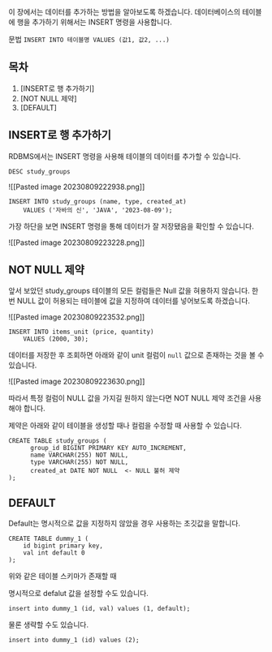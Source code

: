 이 장에서는 데이터를 추가하는 방법을 알아보도록 하겠습니다. 데이터베이스의 테이블에 행을 추가하기 위해서는 INSERT 명령을 사용합니다.

문법
`INSERT INTO 테이블명 VALUES (값1, 값2, ...)`

## 목차

1. [INSERT로 행 추가하기]
2. [NOT NULL 제약]
3. [DEFAULT]

## INSERT로 행 추가하기

RDBMS에서는 INSERT 명령을 사용해 테이블의 데이터를 추가할 수 있습니다.

`DESC study_groups`

![[Pasted image 20230809222938.png]]


```
INSERT INTO study_groups (name, type, created_at)  
    VALUES ('자바의 신', 'JAVA', '2023-08-09');
```


가장 하단을 보면 INSERT 명령을 통해 데이터가 잘 저장됐음을 확인할 수 있습니다.

![[Pasted image 20230809223228.png]]


## NOT NULL 제약


앞서 보았던 study_groups 테이블의 모든 컬럼들은 Null 값을 혀용하지 않습니다. 한 번 NULL 값이 허용되는 테이블에 값을 지정하여 데이터를 넣어보도록 하겠습니다.

![[Pasted image 20230809223532.png]]


```
INSERT INTO items_unit (price, quantity)  
    VALUES (2000, 30);
```

데이터를 저장한 후 조회하면 아래와 같이 unit 컬럼이 `null` 값으로 존재하는 것을 볼 수 있습니다.

![[Pasted image 20230809223630.png]]


따라서 특정 컬럼이 NULL 값을 가지길 원하지 않는다면 NOT NULL 제약 조건을 사용해야 합니다.

제약은 아래와 같이 테이블을 생성할 때나 컬럼을 수정할 때 사용할 수 있습니다.

```
CREATE TABLE study_groups (  
      group_id BIGINT PRIMARY KEY AUTO_INCREMENT,  
      name VARCHAR(255) NOT NULL,  
      type VARCHAR(255) NOT NULL,  
      created_at DATE NOT NULL  <- NULL 불허 제약
);
```


## DEFAULT

Default는 명시적으로 값을 지정하지 않았을 경우 사용하는 초깃값을 말합니다.

```
CREATE TABLE dummy_1 (  
    id bigint primary key,  
    val int default 0  
);
```

위와 같은 테이블 스키마가 존재할 때

명시적으로 defalut 값을 설정할 수도 있습니다.

`insert into dummy_1 (id, val) values (1, default);` 

물론 생략할 수도 있습니다.

`insert into dummy_1 (id) values (2);`